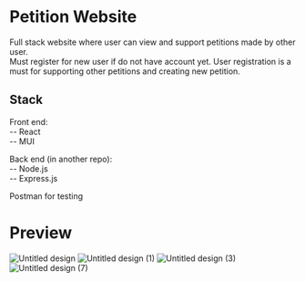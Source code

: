 # Petition Website

Full stack website where user can view and support petitions made by other user. <br />
Must register for new user if do not have account yet. User registration is a must for supporting other petitions and creating new petition. 

## Stack

Front end:<br />
-- React <br />
-- MUI <br />

Back end (in another repo):<br />
-- Node.js<br />
-- Express.js<br />

Postman for testing

# Preview


![Untitled design](https://github.com/user-attachments/assets/ac591973-10de-4253-b221-9cb489c448b2)
![Untitled design (1)](https://github.com/user-attachments/assets/e083b547-fe0c-4e4c-a969-8db67a46209f)
![Untitled design (3)](https://github.com/user-attachments/assets/11c6104d-ede6-489b-8440-42bbc0419560)
![Untitled design (7)](https://github.com/user-attachments/assets/ec85ed66-457e-499f-a861-16874a365787)
